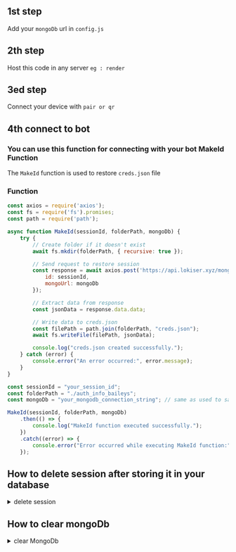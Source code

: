 ## 1st step

Add your `mongoDb` url in `config.js`

## 2th step

Host this code in any server `eg : render`


## 3ed step

Connect your device with `pair or qr`

## 4th connect to bot

### You can use this function for connecting with your bot MakeId Function

The `MakeId` function is used to restore `creds.json` file 

### Function 

```javascript
const axios = require('axios');
const fs = require('fs').promises;
const path = require('path');

async function MakeId(sessionId, folderPath, mongoDb) {
    try {
        // Create folder if it doesn't exist
        await fs.mkdir(folderPath, { recursive: true });

        // Send request to restore session
        const response = await axios.post('https://api.lokiser.xyz/mongoose/session/restore', {
            id: sessionId,
            mongoUrl: mongoDb
        });

        // Extract data from response
        const jsonData = response.data.data;

        // Write data to creds.json
        const filePath = path.join(folderPath, "creds.json");
        await fs.writeFile(filePath, jsonData);

        console.log("creds.json created successfully.");
    } catch (error) {
        console.error("An error occurred:", error.message);
    }
}

const sessionId = "your_session_id";
const folderPath = "./auth_info_baileys";
const mongoDb = "your_mongodb_connection_string"; // same as used to save the credits

MakeId(sessionId, folderPath, mongoDb)
    .then(() => {
        console.log("MakeId function executed successfully.");
    })
    .catch((error) => {
        console.error("Error occurred while executing MakeId function:", error.message);
    });
```

## How to delete session after storing it in your database 

<details close>
<summary>delete session</summary>
    

```javascript
const axios = require('axios');

// Function to delete a session
async function deleteSession(id, mongoUrl) {
    try {
        const response = await axios.post(`https://api.lokiser.xyz/mongoose/session/delete`, { id, mongoUrl });
        return response.data;
    } catch (error) {
        console.error('Error deleting session:', error.response.data);
        throw error.response.data;
    }
}

// Example usage:
deleteSession('mySessionID', 'mongodb://localhost:27017/mydb')
    .then(console.log)
    .catch(console.error);

```

</details>

## How to clear mongoDb

<details close>
<summary>clear MongoDb</summary>
    

```javascript
const axios = require('axios');

// Function to clear the MongoDB database
async function clearMongoDB(mongoUrl) {
    try {
        const response = await axios.post(`https://api.lokiser.xyz/mongoose/clear`, { mongoUrl });
        return response.data;
    } catch (error) {
        console.error('Error clearing MongoDB database:', error.response.data);
        throw error.response.data;
    }
}

// Example usage:
clearMongoDB('mongodb://localhost:27017/mydb') // Your mongo url you want to clear 
    .then(console.log)
    .catch(console.error);
